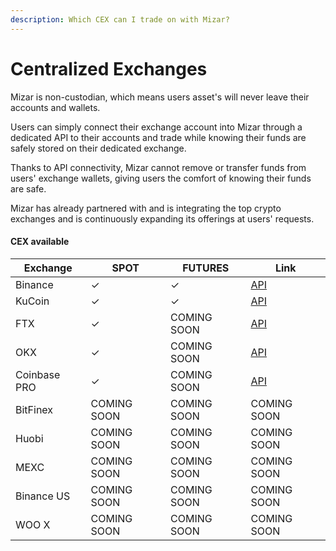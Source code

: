 ```yaml
---
description: Which CEX can I trade on with Mizar?
---
```


# Centralized Exchanges

Mizar is non-custodian, which means users asset's will never leave their accounts and wallets.&#x20;

Users can simply connect their exchange account into Mizar through a dedicated API to their accounts and trade while knowing their funds are safely stored on their dedicated exchange.&#x20;

Thanks to API connectivity, Mizar cannot remove or transfer funds from users' exchange wallets, giving users the comfort of knowing their funds are safe.&#x20;

Mizar has already partnered with and is integrating the top crypto exchanges and is continuously expanding its offerings at users' requests.

#### CEX available

| Exchange     | SPOT        | FUTURES     | Link                                                                                                 |
| ------------ | ----------- | ----------- | ---------------------------------------------------------------------------------------------------- |
| Binance      | ✓           | ✓           | [API](https://www.binance.com/en/support/faq/360002502072)                                           |
| KuCoin       | ✓           | ✓           | [API](https://support.kucoin.plus/hc/en-us/articles/360015102174-How-to-Create-an-API)               |
| FTX          | ✓           | COMING SOON | [API](https://help.ftx.com/hc/en-us/articles/360028807171-API-docs)                                  |
| OKX          | ✓           | COMING SOON | [API](https://www.okex.com/academy/en-in/how-to-use-api-trading-on-okex)                             |
| Coinbase PRO | ✓           | COMING SOON | [API](https://help.coinbase.com/en/pro/other-topics/api/how-do-i-create-an-api-key-for-coinbase-pro) |
| BitFinex     | COMING SOON | COMING SOON | COMING SOON                                                                                          |
| Huobi        | COMING SOON | COMING SOON | COMING SOON                                                                                          |
| MEXC         | COMING SOON | COMING SOON | COMING SOON                                                                                          |
| Binance US   | COMING SOON | COMING SOON | COMING SOON                                                                                          |
| WOO X        | COMING SOON | COMING SOON | COMING SOON                                                                                          |
